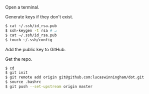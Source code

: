 Open a terminal.

Generate keys if they don't exist.

```bash
$ cat ~/.ssh/id_rsa.pub
$ ssh-keygen -t rsa # ↵
$ cat ~/.ssh/id_rsa.pub
$ touch ~/.ssh/config
```

Add the public key to GitHub.

Get the repo.

```bash
$ cd
$ git init
$ git remote add origin git@github.com:lucaswinningham/dot.git
$ source .bashrc
$ git push --set-upstream origin master
```
